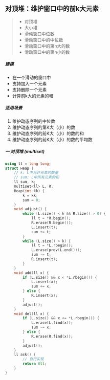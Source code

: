 ## 对顶堆：维护窗口中的前k大元素



> * 对顶堆
> * 大小堆
> * 滑动窗口中位数
> * 滑动窗口中的中位数
> * 滑动窗口中的第n大的数
> * 滑动窗口中的第n小的数


##### 建模

- 在一个滑动的窗口中
- 支持加入一个元素
- 支持删除一个元素
- 计算前k大的元素的和



##### 适用场景

1. 维护动态序列的中位数
2. 维护动态序列的第K大（小）的数
3. 维护动态序列的前K大（小）的数的和
4. 维护动态序列的前K大（小）的数的平均数



##### 一 对顶堆  (multiset)

```cpp
using ll = long long;
struct Heap {
  	// k: L中允许元素的数量
  	// sum: L中所有元素的和
    ll sum, k;
    multiset<ll> L, R;
    Heap(int kk) {
        k = kk;
        sum = 0;
    }
    void adjust() {
        while (L.size() < k && R.size() > 0) {
            ll t = *R.begin();
            R.erase(R.begin());
            L.insert(t);
            sum += t;
        }
        while (L.size() > k) {
            ll t = *L.rbegin();
            L.erase(prev(L.end()));
            sum -= t;
            R.insert(t);
        }
    }
    void add(ll x) {
        if (L.size() && x < *L.rbegin()) {
            L.insert(x);
            sum += x;
        } else {
            R.insert(x);
        }
        adjust();
    }
    void del(ll x) {
        if (L.size() && x <= *L.rbegin()) {
            L.erase(L.find(x));
            sum -= x;
        } else {
            R.erase(R.find(x));
        }
        adjust();
    }
  	ll ask() {
        // 自行实现
        return 0ll;
    }
}
```

